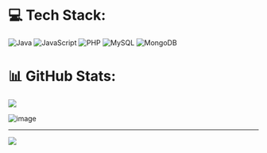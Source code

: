 # 💻 Tech Stack:
![Java](https://img.shields.io/badge/java-%23ED8B00.svg?style=for-the-badge&logo=openjdk&logoColor=white) ![JavaScript](https://img.shields.io/badge/javascript-%23323330.svg?style=for-the-badge&logo=javascript&logoColor=%23F7DF1E) ![PHP](https://img.shields.io/badge/php-%23777BB4.svg?style=for-the-badge&logo=php&logoColor=white) ![MySQL](https://img.shields.io/badge/mysql-%2300000f.svg?style=for-the-badge&logo=mysql&logoColor=white) ![MongoDB](https://img.shields.io/badge/MongoDB-%234ea94b.svg?style=for-the-badge&logo=mongodb&logoColor=white)

# 📊 GitHub Stats:
![](https://github-readme-stats.vercel.app/api/top-langs/?username=taufiqSap&theme=dark&hide_border=false&include_all_commits=false&count_private=false&layout=compact)


![image](https://github.com/taufiqSap/taufiqSap/assets/133027609/2efbf9cd-54b4-42db-8e5b-3debc2191168)


---
[![](https://visitcount.itsvg.in/api?id=taufiqSap&icon=0&color=0)](https://visitcount.itsvg.in)

<!-- Proudly created with GPRM ( https://gprm.itsvg.in ) -->

